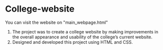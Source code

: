 # College-website
 You can visit the website on "main_webpage.html"
1. The project was to create a college website by making improvements in the overall appearance
   and usability of the college’s current website.
2. Designed and developed this project using HTML and CSS.
